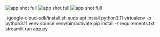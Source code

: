 ![app shot full](/demo/streamlit/document-qa/image/full_app_shot.png)
![app shot full](/demo/streamlit/document-qa/image/app_shot_1.png)
![app shot full](/demo/streamlit/document-qa/image/app_shot_2.png)

./google-cloud-sdk/install.sh
sudo apt install python3.11
virtualenv -p python3.11 venv
source venv/bin/activate
pip install -r requirements.txt
streamlit run app.py